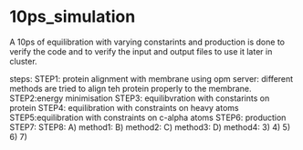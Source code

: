 # 10ps_simulation
A 10ps of equilibration with varying constarints and production is done to verify the code and to verify the input and output files to use it later in cluster.


steps:
STEP1: protein alignment with membrane using opm server: different methods are tried to align teh protein properly to the membrane.
STEP2:energy minimisation
STEP3: equilibvration with constarints on protein
STEP4: equilibration with constraints on heavy atoms
STEP5:equilibration with constraints on c-alpha atoms
STEP6: production
STEP7:
STEP8:
A) method1:
B) method2:
C) method3:
D) method4:
3) 
4)
5)
6) 
7)
